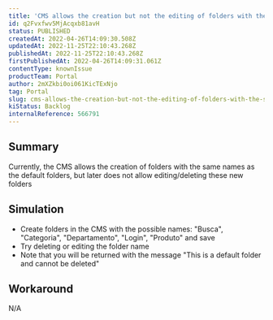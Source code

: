 ```yaml
---
title: 'CMS allows the creation but not the editing of folders with the same names as the default ones'
id: q2Fvxfwv5MjAcqxb81avH
status: PUBLISHED
createdAt: 2022-04-26T14:09:30.508Z
updatedAt: 2022-11-25T22:10:43.268Z
publishedAt: 2022-11-25T22:10:43.268Z
firstPublishedAt: 2022-04-26T14:09:31.061Z
contentType: knownIssue
productTeam: Portal
author: 2mXZkbi0oi061KicTExNjo
tag: Portal
slug: cms-allows-the-creation-but-not-the-editing-of-folders-with-the-same-names-as-the-default-ones
kiStatus: Backlog
internalReference: 566791
---
```


## Summary


Currently, the CMS allows the creation of folders with the same names as the default folders, but later does not allow editing/deleting these new folders



## Simulation


- Create folders in the CMS with the possible names: "Busca", "Categoria", "Departamento", "Login", "Produto" and save
- Try deleting or editing the folder name
- Note that you will be returned with the message "This is a default folder and cannot be deleted"



## Workaround


N/A

